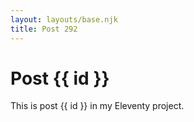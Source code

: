 ```yaml
---
layout: layouts/base.njk
title: Post 292
---
```


# Post {{ id }}

This is post {{ id }} in my Eleventy project.
